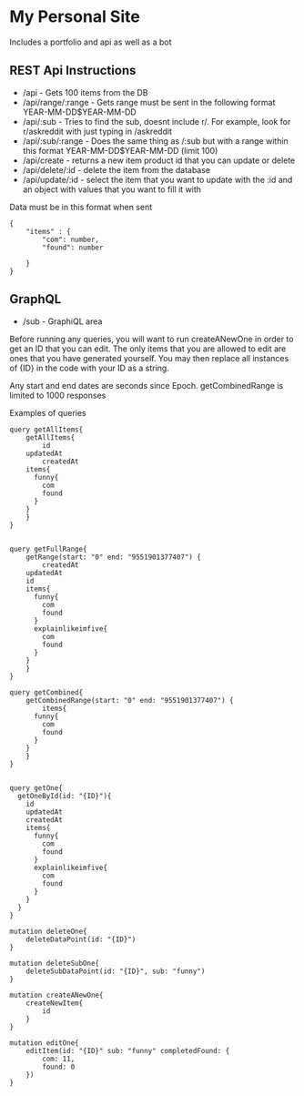 # My Personal Site

Includes a portfolio and api as well as a bot

## REST Api Instructions

* /api - Gets 100 items from the DB
* /api/range/:range - Gets range must be sent in the following format YEAR-MM-DD$YEAR-MM-DD
* /api/:sub - Tries to find the sub, doesnt include r/. For example, look for r/askreddit with just typing in /askreddit
* /api/:sub/:range - Does the same thing as /:sub but with a range within this format YEAR-MM-DD$YEAR-MM-DD (limit 100)
* /api/create - returns a new item product id that you can update or delete
* /api/delete/:id - delete the item from the database
* /api/update/:id - select the item that you want to update with the :id and an object with values that you want to fill it with

Data must be in this format when sent
```
{
	"items" : {
		"com": number,
		"found": number
	
	}
}
```

## GraphQL 

* /sub - GraphiQL area

Before running any queries, you will want to run createANewOne in order to get an ID that you can edit. The only items that you are allowed to edit are ones that you have generated yourself. You may then replace all instances of {ID} in the code with your ID as a string.

Any start and end dates are seconds since Epoch. getCombinedRange is limited to 1000 responses

Examples of queries

```
query getAllItems{
	getAllItems{
		id
    updatedAt
		createdAt
    items{
      funny{
        com
        found
      }
    }
	}
}


query getFullRange{
	getRange(start: "0" end: "9551901377407") {
		createdAt
    updatedAt
    id
    items{
      funny{
        com
        found
      }
      explainlikeimfive{
        com
        found
      }
    }
	}
}

query getCombined{
	getCombinedRange(start: "0" end: "9551901377407") {
		items{
      funny{
        com
        found
      }
    }
	}
}


query getOne{
  getOneById(id: "{ID}"){
    id
    updatedAt
    createdAt
    items{
      funny{
        com
        found
      }
      explainlikeimfive{
        com
        found
      }
    }
  }
}

mutation deleteOne{
	deleteDataPoint(id: "{ID}")
}

mutation deleteSubOne{
	deleteSubDataPoint(id: "{ID}", sub: "funny")
}

mutation createANewOne{
	createNewItem{
		id
	}
}

mutation editOne{
	editItem(id: "{ID}" sub: "funny" completedFound: {
		com: 11,
		found: 0
	})
}


```
